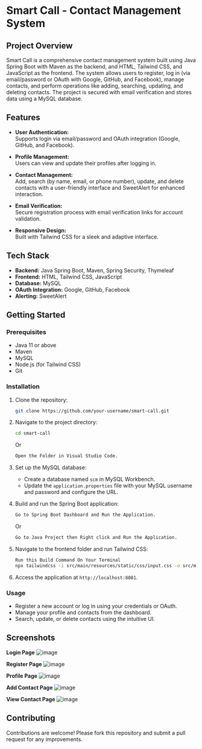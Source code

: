 
# Smart Call - Contact Management System

## Project Overview

Smart Call is a comprehensive contact management system built using Java Spring Boot with Maven as the backend, and HTML, Tailwind CSS, and JavaScript as the frontend. The system allows users to register, log in (via email/password or OAuth with Google, GitHub, and Facebook), manage contacts, and perform operations like adding, searching, updating, and deleting contacts. The project is secured with email verification and stores data using a MySQL database.

## Features

- **User Authentication:**  
  Supports login via email/password and OAuth integration (Google, GitHub, and Facebook).

- **Profile Management:**  
  Users can view and update their profiles after logging in.

- **Contact Management:**  
  Add, search (by name, email, or phone number), update, and delete contacts with a user-friendly interface and SweetAlert for enhanced interaction.

- **Email Verification:**  
  Secure registration process with email verification links for account validation.

- **Responsive Design:**  
  Built with Tailwind CSS for a sleek and adaptive interface.

## Tech Stack

- **Backend:** Java Spring Boot, Maven, Spring Security, Thymeleaf
- **Frontend:** HTML, Tailwind CSS, JavaScript
- **Database:** MySQL
- **OAuth Integration:** Google, GitHub, Facebook
- **Alerting:** SweetAlert

## Getting Started

### Prerequisites

- Java 11 or above
- Maven
- MySQL
- Node.js (for Tailwind CSS)
- Git

### Installation

1. Clone the repository:

   ```bash
   git clone https://github.com/your-username/smart-call.git
   ```

2. Navigate to the project directory:

   ```bash
   cd smart-call
   ```
   Or
   
   ```bash
   Open the Folder in Visual Studio Code.
   ```
   
4. Set up the MySQL database:

   - Create a database named `scm` in MySQL Workbench.
   - Update the `application.properties` file with your MySQL username and password and configure the URL.

5. Build and run the Spring Boot application:

   ```bash
   Go to Spring Boot Dashboard and Run the Application.
   ```
   
   Or
   
   ```bash
   Go to Java Project then Right click and Run the Application.
   ```

7. Navigate to the frontend folder and run Tailwind CSS:

   ```bash
   Run this Build Command On Your Terminal
   npx tailwindcss -i src/main/resources/static/css/input.css -o src/main/resources/static/css/output.css --watch
   ```

8. Access the application at `http://localhost:8081`.

### Usage

- Register a new account or log in using your credentials or OAuth.
- Manage your profile and contacts from the dashboard.
- Search, update, or delete contacts using the intuitive UI.

## Screenshots

**Login Page**
![image](https://github.com/user-attachments/assets/82a03239-c301-421d-ba90-2cecaedf5322)


**Register Page**
![image](https://github.com/user-attachments/assets/c7ec28a3-5b46-4c25-82fb-f925f8d5c4ca)


**Profile Page**
![image](https://github.com/user-attachments/assets/5819c543-ed1b-4c80-8bb2-f2f18b57e77c)


**Add Contact Page**
![image](https://github.com/user-attachments/assets/bae5bc43-40c0-45cb-aaa6-a4af37523831)


**View Contact Page**
![image](https://github.com/user-attachments/assets/27b0edd0-6a1d-449e-bdd4-3d08fbce3538)


## Contributing

Contributions are welcome! Please fork this repository and submit a pull request for any improvements.

